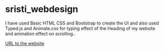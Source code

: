 # sristi_webdesign

I have used Basic HTML CSS and Bootstrap to create the UI and also used Typed.js and Animate.css for typing effect of the Heading of my website and animation effect on scrolling..

[URL to the website](s://lionelsamrat10.github.io/travel.github.io/)
